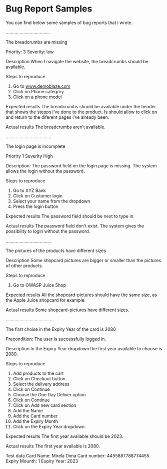 # Bug Report Samples

You can find below some samples of bug reports that i wrote.

...................................

The breadcrumbs are missing

Priority: 3
Severity: low

Description
When I navigate the website, the breadcrumbs should be available.

Steps to reproduce
1. Go to www.demoblaze.com
2. Click on Phone category
3. Click on a phone model

Expected results
The breadcrumbs should be available under the header that shows the stepps i’ve done to the product. Is should allow to click on and return to the diferent pages i’ve already been.

Actual results
The breadcrumbs aren’t available.

....................................

The login page is incomplete

Prioriry  1
Severity  High

Description:
The password field on the login page is missing.
The system allows the login without the password.

Steps to reproduce 
1. Go to XYZ Bank 
2. Click on Customer login
3. Select your name from the dropdown
4. Press the login button

Expected results
The password field should be next to type in.

Actual results
The password field don't exist. The system gives the possibility to login without the password.

....................................

The pictures of the products have different sizes

Description
Some shopcard pictures are bigger or smaller than the pictures of other products.

Steps to reproduce
1. Go to OWASP Juice Shop

Expected results
All the shopcard-pictures should have the same size, as the Apple Juice shopcard for example.

Actual results
Some shopcard-pictures have different sizes.

......................................

The first choise in the Expiry Year of the card is 2080

Precondition:
The user is successfully logged in.

Description
In the Expiry Year dropdown the first year available to choose is 2080.

Steps to reproduce
1. Add products to the cart
2. Click on Checkout button
3. Select the delivery address
4. Click on Continue
5. Choose the One Day Deliver option
6. Click on Continue
7. Click on Add new card section
8. Add the Name
9. Add the Card number
10. Add the Expiry Month 
11. Click on the Expiry Year dropdown.

Expected results
The first year available should be 2023.

Actual results
The first year available is 2080.

Test data
Card Name: Mirela Dima
Card number: 4455887788774455
Expiry Mounth: 1
Expiry Year: 2023 


